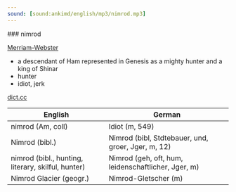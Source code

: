 ```yaml
---
sound: [sound:ankimd/english/mp3/nimrod.mp3]
---
```


\### nimrod

[Merriam-Webster](https://www.merriam-webster.com/dictionary/nimrod)

- a descendant of Ham represented in Genesis as a mighty hunter and a king of Shinar
- hunter
- idiot, jerk

[dict.cc](https://www.dict.cc/nimrod)

| English        | German       |
| -------------- | ------------ |
| nimrod (Am, coll) | Idiot (m, 549) |
| Nimrod (bibl.) | Nimrod (bibl, Stdtebauer, und, groer, Jger, m, 12) |
| nimrod (bibl., hunting, literary, skilful, hunter) | Nimrod (geh, oft, hum, leidenschaftlicher, Jger, m) |
| Nimrod Glacier (geogr.) | Nimrod-Gletscher (m) |
